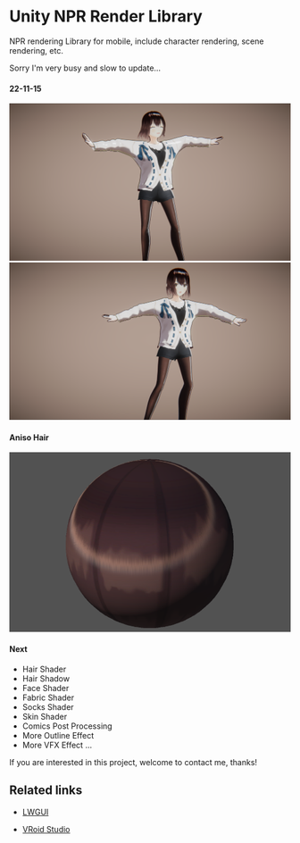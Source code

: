 # Unity NPR Render Library
NPR rendering Library for mobile, include character rendering, scene rendering, etc.

Sorry I'm very busy and slow to update...

#### 22-11-15
![](DocAssets/11-15-1.png)
![](DocAssets/11-15-2.png)

#### Aniso Hair
![](DocAssets/11-18-hair.png)


#### Next

- Hair Shader
- Hair Shadow
- Face Shader
- Fabric Shader
- Socks Shader
- Skin Shader
- Comics Post Processing
- More Outline Effect
- More VFX Effect
...

If you are interested in this project, welcome to contact me, thanks!

## Related links

- [LWGUI](https://github.com/JasonMa0012/LWGUI)

- [VRoid Studio](https://vroid.com/en)